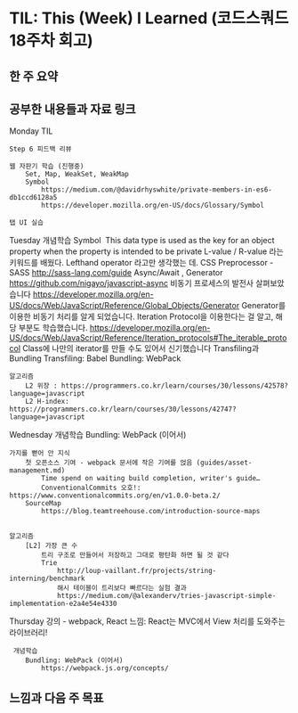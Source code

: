 # TIL: This (Week) I Learned (코드스쿼드 18주차 회고)

## 한 주 요약

<!-- 이번 주를 끝으로 아마존 따라 만들기 과제를 마쳤습니다.

Node.js를 이용해 뭔가를 만들어보니, 예전에 HTML과 CSS를 처음 접하고 메모장으로 웹페이지를 띄워보던 때 처럼 흥미로웠습니다. 언젠가 Progressive Web App을 만들어보는 날을 기대하며 꾸준히 공부해야겠습니다. -->

## 공부한 내용들과 자료 링크

Monday
	TIL
	
	Step 6 피드백 리뷰
	
	웹 자판기 학습 (진행중)
		Set, Map, WeakSet, WeakMap
		Symbol
			https://medium.com/@davidrhyswhite/private-members-in-es6-db1ccd6128a5
			https://developer.mozilla.org/en-US/docs/Glossary/Symbol
	
	탭 UI 실습

Tuesday
	개념학습
		Symbol
			 This data type is used as the key for an object property when the property is intended to be private
			L-value / R-value 라는 키워드를 배웠다. Lefthand operator 라고만 생각했는 데.
		CSS Preprocessor - SASS
			http://sass-lang.com/guide
		Async/Await , Generator
			https://github.com/nigayo/javascript-async
				비동기 프로세스의 발전사 살펴보았습니다
			https://developer.mozilla.org/en-US/docs/Web/JavaScript/Reference/Global_Objects/Generator
				Generator를 이용한 비동기 처리를 알게 되었습니다.
				Iteration Protocol을 이용한다는 걸 알고, 해당 부분도 학습했습니다.
					https://developer.mozilla.org/en-US/docs/Web/JavaScript/Reference/Iteration_protocols#The_iterable_protocol
					Class에 나만의 iterator를 만들 수도 있어서 신기했습니다
		Transfiling과 Bundling
			Transfiling: Babel
			Bundling: WebPack
	
	알고리즘
		L2 위장 : https://programmers.co.kr/learn/courses/30/lessons/42578?language=javascript
		L2 H-index: https://programmers.co.kr/learn/courses/30/lessons/42747?language=javascript
	
Wednesday
	개념학습
		Bundling: WebPack (이어서)
		
	가지를 뻗어 안 지식
		첫 오픈소스 기여 - webpack 문서에 작은 기여를 얹음 (guides/asset-management.md)
			Time spend on waiting build completion, writer's guide… 
			ConventionalCommits 오호!: https://www.conventionalcommits.org/en/v1.0.0-beta.2/
		SourceMap
			https://blog.teamtreehouse.com/introduction-source-maps
		
		
	알고리즘
		[L2] 가장 큰 수
			트리 구조로 만들어서 저장하고 그대로 평탄화 하면 될 것 같다
			Trie
				http://loup-vaillant.fr/projects/string-interning/benchmark
				해시 테이블이 트리보다 빠르다는 실험 결과
				https://medium.com/@alexanderv/tries-javascript-simple-implementation-e2a4e54e4330
	
Thursday
	강의 - webpack, React
		느낌: React는 MVC에서 View 처리를 도와주는 라이브러리!
	
	 개념학습
		Bundling: WebPack (이어서)
			https://webpack.js.org/concepts/


## 느낌과 다음 주 목표

<!-- 목표한 시간 동안 과제에만 집중해 잘 마무리했으니, 다음 주 부터는 자바스크립트 밖의 개발자 기초를 쌓는 시간을 좀 더 늘리려고 합니다. 꾸준히 하루에 일정한 시간을 투자해 알고리즘과 자료구조 기초를 공부하겠습니다.

더불어, 면접을 대비하고 미래에 개발자로서 의사소통을 하기 위해서 '개발자답게 말하는' 법을 연습할 계획입니다. Stack Overflow에 올라온 질문을 살펴보고, 좋은 답변은 공부하고 제가 해결할 수 있는 질문은 답변글을 남겨보고 싶습니다. 더불어 코드스쿼드 동료들의 코드도 더 자주 보고 물어보면서 넓게 배우고 싶습니다.

다음 주도 즐겁게! -->
